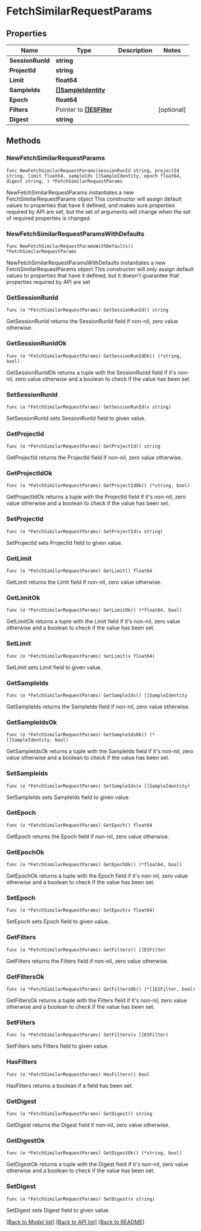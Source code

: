 # FetchSimilarRequestParams

## Properties

Name | Type | Description | Notes
------------ | ------------- | ------------- | -------------
**SessionRunId** | **string** |  | 
**ProjectId** | **string** |  | 
**Limit** | **float64** |  | 
**SampleIds** | [**[]SampleIdentity**](SampleIdentity.md) |  | 
**Epoch** | **float64** |  | 
**Filters** | Pointer to [**[]ESFilter**](ESFilter.md) |  | [optional] 
**Digest** | **string** |  | 

## Methods

### NewFetchSimilarRequestParams

`func NewFetchSimilarRequestParams(sessionRunId string, projectId string, limit float64, sampleIds []SampleIdentity, epoch float64, digest string, ) *FetchSimilarRequestParams`

NewFetchSimilarRequestParams instantiates a new FetchSimilarRequestParams object
This constructor will assign default values to properties that have it defined,
and makes sure properties required by API are set, but the set of arguments
will change when the set of required properties is changed

### NewFetchSimilarRequestParamsWithDefaults

`func NewFetchSimilarRequestParamsWithDefaults() *FetchSimilarRequestParams`

NewFetchSimilarRequestParamsWithDefaults instantiates a new FetchSimilarRequestParams object
This constructor will only assign default values to properties that have it defined,
but it doesn't guarantee that properties required by API are set

### GetSessionRunId

`func (o *FetchSimilarRequestParams) GetSessionRunId() string`

GetSessionRunId returns the SessionRunId field if non-nil, zero value otherwise.

### GetSessionRunIdOk

`func (o *FetchSimilarRequestParams) GetSessionRunIdOk() (*string, bool)`

GetSessionRunIdOk returns a tuple with the SessionRunId field if it's non-nil, zero value otherwise
and a boolean to check if the value has been set.

### SetSessionRunId

`func (o *FetchSimilarRequestParams) SetSessionRunId(v string)`

SetSessionRunId sets SessionRunId field to given value.


### GetProjectId

`func (o *FetchSimilarRequestParams) GetProjectId() string`

GetProjectId returns the ProjectId field if non-nil, zero value otherwise.

### GetProjectIdOk

`func (o *FetchSimilarRequestParams) GetProjectIdOk() (*string, bool)`

GetProjectIdOk returns a tuple with the ProjectId field if it's non-nil, zero value otherwise
and a boolean to check if the value has been set.

### SetProjectId

`func (o *FetchSimilarRequestParams) SetProjectId(v string)`

SetProjectId sets ProjectId field to given value.


### GetLimit

`func (o *FetchSimilarRequestParams) GetLimit() float64`

GetLimit returns the Limit field if non-nil, zero value otherwise.

### GetLimitOk

`func (o *FetchSimilarRequestParams) GetLimitOk() (*float64, bool)`

GetLimitOk returns a tuple with the Limit field if it's non-nil, zero value otherwise
and a boolean to check if the value has been set.

### SetLimit

`func (o *FetchSimilarRequestParams) SetLimit(v float64)`

SetLimit sets Limit field to given value.


### GetSampleIds

`func (o *FetchSimilarRequestParams) GetSampleIds() []SampleIdentity`

GetSampleIds returns the SampleIds field if non-nil, zero value otherwise.

### GetSampleIdsOk

`func (o *FetchSimilarRequestParams) GetSampleIdsOk() (*[]SampleIdentity, bool)`

GetSampleIdsOk returns a tuple with the SampleIds field if it's non-nil, zero value otherwise
and a boolean to check if the value has been set.

### SetSampleIds

`func (o *FetchSimilarRequestParams) SetSampleIds(v []SampleIdentity)`

SetSampleIds sets SampleIds field to given value.


### GetEpoch

`func (o *FetchSimilarRequestParams) GetEpoch() float64`

GetEpoch returns the Epoch field if non-nil, zero value otherwise.

### GetEpochOk

`func (o *FetchSimilarRequestParams) GetEpochOk() (*float64, bool)`

GetEpochOk returns a tuple with the Epoch field if it's non-nil, zero value otherwise
and a boolean to check if the value has been set.

### SetEpoch

`func (o *FetchSimilarRequestParams) SetEpoch(v float64)`

SetEpoch sets Epoch field to given value.


### GetFilters

`func (o *FetchSimilarRequestParams) GetFilters() []ESFilter`

GetFilters returns the Filters field if non-nil, zero value otherwise.

### GetFiltersOk

`func (o *FetchSimilarRequestParams) GetFiltersOk() (*[]ESFilter, bool)`

GetFiltersOk returns a tuple with the Filters field if it's non-nil, zero value otherwise
and a boolean to check if the value has been set.

### SetFilters

`func (o *FetchSimilarRequestParams) SetFilters(v []ESFilter)`

SetFilters sets Filters field to given value.

### HasFilters

`func (o *FetchSimilarRequestParams) HasFilters() bool`

HasFilters returns a boolean if a field has been set.

### GetDigest

`func (o *FetchSimilarRequestParams) GetDigest() string`

GetDigest returns the Digest field if non-nil, zero value otherwise.

### GetDigestOk

`func (o *FetchSimilarRequestParams) GetDigestOk() (*string, bool)`

GetDigestOk returns a tuple with the Digest field if it's non-nil, zero value otherwise
and a boolean to check if the value has been set.

### SetDigest

`func (o *FetchSimilarRequestParams) SetDigest(v string)`

SetDigest sets Digest field to given value.



[[Back to Model list]](../README.md#documentation-for-models) [[Back to API list]](../README.md#documentation-for-api-endpoints) [[Back to README]](../README.md)


